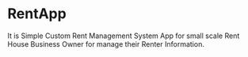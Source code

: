 # RentApp
It is Simple Custom Rent Management System App for small scale Rent House Business Owner for manage their Renter Information.
